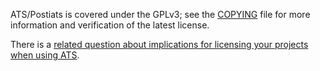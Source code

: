 ATS/Postiats is covered under the GPLv3; see the [COPYING](../tree/master/COPYING) file for more information and verification of the latest license.

There is a [related question about implications for licensing your projects when using ATS](https://github.com/githwxi/ATS-Postiats/wiki/Frequently-asked-questions#ats-library-code-is-gplv3-so-does-this-mean-my-compiled-code-also-must-be-gplv3).